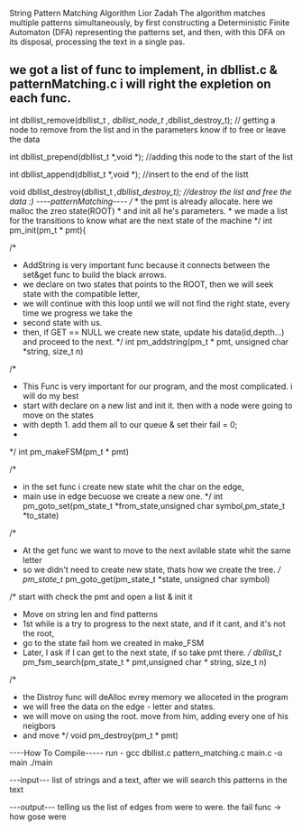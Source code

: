 String Pattern Matching Algorithm
Lior Zadah 
The algorithm matches multiple patterns simultaneously, by first constructing a
Deterministic Finite Automaton (DFA) representing the patterns set, and then, with
this DFA on its disposal, processing the text in a single pas.

we got a list of func to implement, in dbllist.c & patternMatching.c 
i will right the expletion on each func.
---------------------------------------------------------------------------------

int dbllist_remove(dbllist_t *, dbllist_node_t* ,dbllist_destroy_t);
// getting a node to remove from the list and in the parameters know if to free or leave the data 

int dbllist_prepend(dbllist_t *,void *);
//adding this node to the start of the list

int dbllist_append(dbllist_t *,void *);
//insert to the end of the listt

void dbllist_destroy(dbllist_t *,dbllist_destroy_t);
//destroy the list and free the data :)
----patternMatching----
    /*
     * the pmt is already allocate. here we malloc the zreo state(ROOT)
     * and init all he's parameters.
     * we made a list for the transitions to know what are the next state of the machine
     */
int pm_init(pm_t * pmt){


/*
 * AddString is very important func because it connects between the set&get func to build the black arrows.
 * we declare on two states that points to the ROOT, then we will seek state with the compatible letter,
 * we will continue with this loop until we will not find the right state, every time we progress we take the
 * second state with us.
 * then, if GET == NULL we create new state, update his data(id,depth...) and proceed to the next.
 */
int pm_addstring(pm_t * pmt, unsigned char *string, size_t n)


/*
 * This Func is very important for our program, and the most complicated. i will do my best
 * start with declare on a new list and init it. then with a node were going to move on the states
 * with depth 1. add them all to our queue & set their fail = 0;
 *
 */
int pm_makeFSM(pm_t * pmt)


/*
 * in the set func i create new state whit the char on the edge,
 * main use in edge becuose we create a new one.
 */
int pm_goto_set(pm_state_t *from_state,unsigned char symbol,pm_state_t *to_state)


/*
 * At the get func we want to move to the next avilable state whit the same letter
 * so we didn't need to create new state, thats how we create the tree.
 */
pm_state_t* pm_goto_get(pm_state_t *state, unsigned char symbol)

/*  start with check the pmt and open a list & init it
 * Move on string len and find patterns
 * 1st while is a try to progress to the next state, and if it cant, and it's not the root,
 * go to the state fail hom we created in make_FSM
 * Later, I ask if I can get to the next state, if so take pmt there.
 */
dbllist_t* pm_fsm_search(pm_state_t * pmt,unsigned char * string, size_t n)

/*
 * the Distroy func will deAlloc evrey memory we alloceted in the program
 * we will free the data on the edge - letter and states.
 * we will move on using the root. move from him, adding every one of his neigbors
 * and move
 */
void pm_destroy(pm_t * pmt)

----How To Compile-----
run - gcc dbllist.c pattern_matching.c main.c -o main
	./main

---input--- 
list of strings and a text, after we will search this patterns in the text 

---output---
telling us the list of edges from were to were. the fail func -> how gose were







